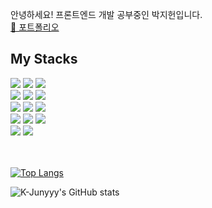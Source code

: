 
안녕하세요! 프론트엔드 개발 공부중인 박지헌입니다.
 </br>
[🔗 포트폴리오](https://rhetorical-hook-0cd.notion.site/jiheon788-70975611259444c6a95c8337be8efc18)
 </br>



 <h2>My Stacks</h2>

<div>
<img src="https://img.shields.io/badge/JavaScript-F7DF1E?style=for-the-badge&logo=JavaScript&logoColor=white">
<img src="https://img.shields.io/badge/HTML5-E34F26?style=for-the-badge&logo=HTML5&logoColor=white">
<img src="https://img.shields.io/badge/CSS3-1572B6?style=for-the-badge&logo=CSS3&logoColor=white">
 </br>
<img src="https://img.shields.io/badge/Python-3776AB?style=for-the-badge&logo=Python&logoColor=white">
<img src="https://img.shields.io/badge/R-276DC3?style=for-the-badge&logo=R&logoColor=white">
<!-- <img src="https://img.shields.io/badge/TypeScript-3178C6?style=for-the-badge&logo=TypeScript&logoColor=white"> -->
<img src="https://img.shields.io/badge/C-A8B9CC?style=for-the-badge&logo=C&logoColor=white">
 </br>
<img src="https://img.shields.io/badge/React-61DAFB?style=for-the-badge&logo=React&logoColor=white">
<img src="https://img.shields.io/badge/Node.js-339933?style=for-the-badge&logo=Node.js&logoColor=white">
<!-- <img src="https://img.shields.io/badge/Redux-764ABC?style=for-the-badge&logo=Redux&logoColor=white"> -->
<img src="https://img.shields.io/badge/jQuery-0769AD?style=for-the-badge&logo=jQuery&logoColor=white">
 </br>
<img src="https://img.shields.io/badge/Express-000000?style=for-the-badge&logo=Express&logoColor=white">
<img src="https://img.shields.io/badge/FastAPI-009688?style=for-the-badge&logo=FastAPI&logoColor=white">
<img src="https://img.shields.io/badge/Flask-000000?style=for-the-badge&logo=Flask&logoColor=white">
 </br>
<img src="https://img.shields.io/badge/MySQL-4479A1?style=for-the-badge&logo=MySQL&logoColor=white">
<img src="https://img.shields.io/badge/MongoDB-47A248?style=for-the-badge&logo=MongoDB&logoColor=white">
</div>

 </br>
 </br>
 
[![Top Langs](https://github-readme-stats.vercel.app/api/top-langs/?username=jiheon788&hide=jupyter%20notebook&theme=tokyonight)](https://github.com/anuraghazra/github-readme-stats)
 
 
![K-Junyyy's GitHub stats](https://github-readme-stats.vercel.app/api?username=jiheon788&show_icons=true&theme=tokyonight)
 
 </br>

<!-- https://simpleicons.org/ -->


